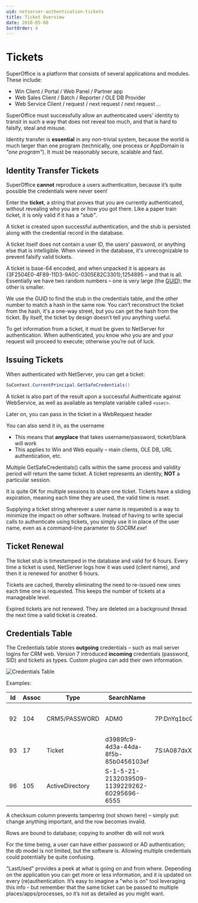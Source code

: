 ```yaml
---
uid: netserver-authentication-tickets
title: Ticket Overview
date: 2018-05-08
SortOrder: 4
---
```

# Tickets

SuperOffice is a platform that consists of several applications and modules. These include:

* Win Client / Portal / Web Panel / Partner app
* Web Sales Client / Batch / Reporter / OLE DB Provider
* Web Service Client / request / next request / next request ...

SuperOffice must successfully allow an authenticated users’ identity to transit in such a way that does not reveal too much, and that is hard to falsify, steal and misuse.

Identity transfer is **essential** in any non-trivial system, because the world is much larger than one program (technically, one process or AppDomain is _"one program"_). It must be reasonably secure, scalable and fast.

## Identity Transfer Tickets

SuperOffice **cannot** reproduce a users authentication, because it’s quite possible the credentials were never seen!

Enter the **ticket**, a string that proves that you are currently authenticated, without revealing who you are or how you got there. Like a paper train ticket, it is only valid if it has a _"stub"_.

A ticket is created upon successful authentication, and the stub is persisted along with the credential record in the database.

A ticket itself does not contain a user ID, the users’ password, or anything else that is intelligible. When viewed in the database, it's unrecognizable to prevent falsify valid tickets.

A ticket is base-64 encoded, and when unpacked it is appears as {3F2504E0-4F89-11D3-9A0C-0305E82C3301};1254895 – and that is all. Essentially we have two random numbers – one is very large (the [GUID](http://en.wikipedia.org/wiki/Globally_Unique_Identifier)); the other is smaller.

We use the GUID to find the stub in the credentials table, and the other number to match a hash in the same row. You can’t reconstruct the ticket from the hash, it's a one-way street, but you can get the hash from the ticket. By itself, the ticket by design doesn’t tell you anything useful.

To get information from a ticket, it must be given to NetServer for authentication. When authenticated, you know who you are and your request will proceed to execute; otherwise you’re out of luck.

## Issuing Tickets

When authenticated with NetServer, you can get a ticket:

```csharp
SoContext.CurrentPrincipal.GetSafeCredentials()
```

A ticket is also part of the result upon a successful Authenticate against WebService, as well as available as template variable called `<usec>`.

Later on, you can pass in the ticket in a WebRequest header

You can also send it in, as the username

* This means that **anyplace** that takes username/password, ticket/blank will work
* This applies to Win and Web equally – main clients, OLE DB, URL authentication, etc.

Multiple GetSafeCredentials() calls within the same process and validity period will return the same ticket. A ticket represents an identity, **NOT** a particular session.

It is quite OK for multiple sessions to share one ticket. Tickets have a sliding expiration, meaning each time they are used, the valid time is reset.

Supplying a ticket string wherever a user name is requested is a way to minimize the impact on other software. Instead of having to write special calls to authenticate using tickets, you simply use it in place of the user name, even as a command-line parameter to _SOCRM.exe_!

## Ticket Renewal

The ticket stub is timestamped in the database and valid for 6 hours. Every time a ticket is used, NetServer logs how it was used (client name), and then it is renewed for another 6 hours.

Tickets are cached, thereby eliminating the need to re-issued new ones each time one is requested. This keeps the number of tickets at a manageable level.

Expired tickets are not renewed. They are deleted on a background thread the next time a valid ticket is created.

## Credentials Table

The Credentials table stores **outgoing** credentials – such as mail server logins for CRM web. Version 7 introduced **incoming** credentials (password, SID) and tickets as types. Custom plugins can add their own information.

![Credentials Table](../../EW%202010%20Authentication_files/image001.gif)

Examples:

|Id |Assoc  |Type   |SearchName |Secret |ValidFrom  |ValidTo    |LastUsed|
|---|-------|-------|------------|-------|----------|-----------|--------|
|92|104|CRM5/PASSWORD|ADM0|7P:DnYq1bcQ9eys2z9WkgpxYBpP63M=|2010-05-11 00:00:00|9999-12-31 23:59:59|SUPEROFFICE_ASA\marekv on DEV-MAREK-2: SOCRM.exe (Logging in to SuperOffice CRM)|
|93|17|Ticket|d3989fc9-4d3a-44da-8f5b-85b0456103ef|7S:IA087dxXBlSDMkRPqbigesOiIQA=|2010-05-13 07:09:20|2010-05-14 13:09:20||
|96|105|ActiveDirectory|S-1-5-21-2132039509-1139229262-60295696-6555||2010-05-14 00:00:00|9999-12-31 23:59:59||

A checksum column prevents tampering (not shown here) – simply put: change anything important, and the row becomes invalid.

Rows are bound to database; copying to another db will not work

For the time being, a user can have either password or AD authentication; the db model is not limited, but the software is. Allowing multiple credentials could potentially be quite confusing.

"LastUsed" provides a peek at what is going on and from where. Depending on the application you can get more or less information, and it is updated on every (re)authentication. It’s easy to imagine a "who is on" tool leveraging this info - but remember that the same ticket can be passed to multiple places/apps/processes, so it’s not as detailed as you might want.
